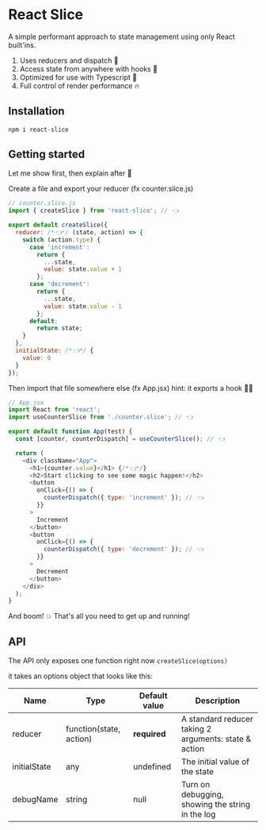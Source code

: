 # React Slice

A simple performant approach to state management using only React built'ins.

1. Uses reducers and dispatch 🤖
2. Access state from anywhere with hooks 🚀
3. Optimized for use with Typescript 💙
4. Full control of render performance 🔥

## Installation

```js
npm i react-slice
```

## Getting started

Let me show first, then explain after 🙏

Create a file and export your reducer (fx counter.slice.js)

```js
// counter.slice.js
import { createSlice } from 'react-slice'; // 👈

export default createSlice({
  reducer: /*👈*/ (state, action) => {
    switch (action.type) {
      case 'increment':
        return {
          ...state,
          value: state.value + 1
        };
      case 'decrement':
        return {
          ...state,
          value: state.value - 1
        };
      default:
        return state;
    }
  },
  initialState: /*👈*/ {
    value: 0
  }
});
```

Then import that file somewhere else (fx App.jsx)
hint: it exports a hook 🏴‍☠️

```js
// App.jsx
import React from 'react';
import useCounterSlice from './counter.slice'; // 👈

export default function App(test) {
  const [counter, counterDispatch] = useCounterSlice(); // 👈

  return (
    <div className="App">
      <h1>{counter.value}</h1> {/*👈*/}
      <h2>Start clicking to see some magic happen!</h2>
      <button
        onClick={() => {
          counterDispatch({ type: 'increment' }); // 👈
        }}
      >
        Increment
      </button>
      <button
        onClick={() => {
          counterDispatch({ type: 'decrement' }); // 👈
        }}
      >
        Decrement
      </button>
    </div>
  );
}
```

And boom! 💥 That's all you need to get up and running!

## API

The API only exposes one function right now `createSlice(options)`

it takes an options object that looks like this:

| Name         | Type                    | Default value | Description                                           |
| ------------ | ----------------------- | ------------- | ----------------------------------------------------- |
| reducer      | function(state, action) | **required**  | A standard reducer taking 2 arguments: state & action |
| initialState | any                     | undefined     | The initial value of the state                        |
| debugName    | string                  | null          | Turn on debugging, showing the string in the log      |
